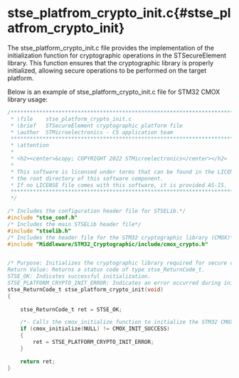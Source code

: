
# stse_platfrom_crypto_init.c{#stse_platfrom_crypto_init}

The stse_platform_crypto_init.c file provides the implementation of the initialization function for cryptographic operations in the STSecureElement library. This function ensures that the cryptographic library is properly initialized, allowing secure operations to be performed on the target platform.

Below is an example of stse_platform_crypto_init.c file for STM32 CMOX library usage:

```c
/******************************************************************************
 * \file    stse_platform_crypto_init.c
 * \brief   STSecureElement cryptographic platform file
 * \author  STMicroelectronics - CS application team
 ******************************************************************************
 * \attention
 *
 * <h2><center>&copy; COPYRIGHT 2022 STMicroelectronics</center></h2>
 *
 * This software is licensed under terms that can be found in the LICENSE file in
 * the root directory of this software component.
 * If no LICENSE file comes with this software, it is provided AS-IS.
 ******************************************************************************
 */

/* Includes the configuration header file for STSELib.*/
#include "stse_conf.h"
/* Includes the main STSELib header file*/
#include "stselib.h"
/* Includes the header file for the STM32 cryptographic library (CMOX)*/
#include "Middleware/STM32_Cryptographic/include/cmox_crypto.h"


/* Purpose: Initializes the cryptographic library required for secure operations.
Return Value: Returns a status code of type stse_ReturnCode_t.
STSE_OK: Indicates successful initialization.
STSE_PLATFORM_CRYPTO_INIT_ERROR: Indicates an error occurred during initialization.*/
stse_ReturnCode_t stse_platform_crypto_init(void)
{
    
    stse_ReturnCode_t ret = STSE_OK;

    /*- Calls the cmox_initialize function to initialize the STM32 CMOX cryptographic library.*/
    if (cmox_initialize(NULL) != CMOX_INIT_SUCCESS)
    {
        ret = STSE_PLATFORM_CRYPTO_INIT_ERROR;
    }

    return ret;
}

```